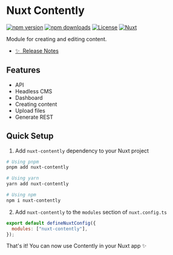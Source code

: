 <!--
Get your module up and running quickly.

Find and replace all on all files (CMD+SHIFT+F):
- Name: Nuxt Contently
- Package name: nuxt-contently
- Description: Headless CMS for Nuxt
-->

# Nuxt Contently

[![npm version][npm-version-src]][npm-version-href]
[![npm downloads][npm-downloads-src]][npm-downloads-href]
[![License][license-src]][license-href]
[![Nuxt][nuxt-src]][nuxt-href]

Module for creating and editing content.

- [✨ &nbsp;Release Notes](/CHANGELOG.md)
  <!-- - [🏀 Online playground](https://stackblitz.com/github/your-org/my-module?file=playground%2Fapp.vue) -->
  <!-- - [📖 &nbsp;Documentation](https://example.com) -->

## Features

<!-- Highlight some of the features your module provide here -->

- API
- Headless CMS
- Dashboard
- Creating content
- Upload files
- Generate REST

## Quick Setup

1. Add `nuxt-contently` dependency to your Nuxt project

```bash
# Using pnpm
pnpm add nuxt-contently

# Using yarn
yarn add nuxt-contently

# Using npm
npm i nuxt-contently
```

2. Add `nuxt-contently` to the `modules` section of `nuxt.config.ts`

```js
export default defineNuxtConfig({
  modules: ["nuxt-contently"],
});
```

That's it! You can now use Contently in your Nuxt app ✨

<!-- Badges -->

[npm-version-src]: https://img.shields.io/npm/v/nuxt-contently/latest.svg?style=flat&colorA=18181B&colorB=28CF8D
[npm-version-href]: https://www.npmjs.com/package/nuxt-contently
[npm-downloads-src]: https://img.shields.io/npm/dm/nuxt-contently.svg?style=flat&colorA=18181B&colorB=28CF8D
[npm-downloads-href]: https://npmjs.com/package/nuxt-contently
[license-src]: https://img.shields.io/npm/l/nuxt-contently.svg?style=flat&colorA=18181B&colorB=28CF8D
[license-href]: https://npmjs.com/package/nuxt-contently
[nuxt-src]: https://img.shields.io/badge/Nuxt-18181B?logo=nuxt.js
[nuxt-href]: https://nuxt.com
